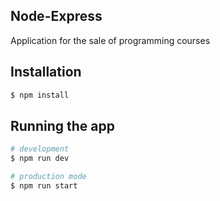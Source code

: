 ## Node-Express
Application for the sale of programming courses

## Installation

```bash
$ npm install
```

## Running the app

```bash
# development
$ npm run dev

# production mode
$ npm run start
```

<p align="center">
  <!--<img src="https://github.com/tommios/Node-Express/blob/master/img.jpg" width="600" alt="Demo" /> -->
</p>


